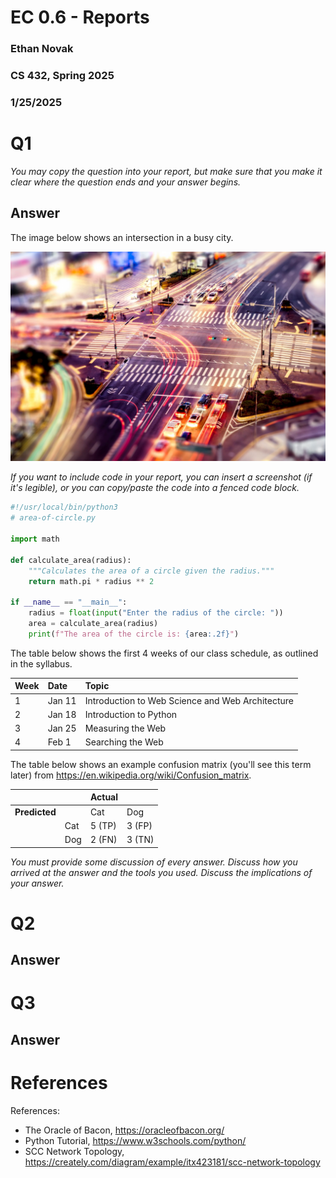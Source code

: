 # EC 0.6 - Reports
### Ethan Novak
### CS 432, Spring 2025
### 1/25/2025

# Q1

*You may copy the question into your report, but make sure that you make it clear where the question ends and your answer begins.*

## Answer

The image below shows an intersection in a busy city.

![City Intersection](City_Intersection.jpg)

*If you want to include code in your report, you can insert a screenshot (if it's legible), or you can copy/paste the code into a fenced code block.*

```python
#!/usr/local/bin/python3
# area-of-circle.py

import math

def calculate_area(radius):
    """Calculates the area of a circle given the radius."""
    return math.pi * radius ** 2

if __name__ == "__main__":
    radius = float(input("Enter the radius of the circle: "))
    area = calculate_area(radius)
    print(f"The area of the circle is: {area:.2f}")
```

The table below shows the first 4 weeks of our class schedule, as outlined in the syllabus.

|Week|Date|Topic|
|:---|:---|:---|
|1|Jan 11|Introduction to Web Science and Web Architecture|
|2|Jan 18|Introduction to Python|
|3|Jan 25|Measuring the Web|
|4|Feb 1|Searching the Web|

The table below shows an example confusion matrix (you'll see this term later) from <https://en.wikipedia.org/wiki/Confusion_matrix>.

| | |Actual||
|---|---|---|---|
|**Predicted**| |Cat|Dog|
| |Cat|5 (TP)|3 (FP)|
| |Dog|2 (FN)|3 (TN)|

*You must provide some discussion of every answer. Discuss how you arrived at the answer and the tools you used. Discuss the implications of your answer.*

# Q2

## Answer

# Q3

## Answer

# References

References:

* The Oracle of Bacon, <https://oracleofbacon.org/>
* Python Tutorial, <https://www.w3schools.com/python/>
* SCC Network Topology, <https://creately.com/diagram/example/itx423181/scc-network-topology>